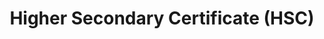 ---
title: Higher Secondary Certificate (HSC)
organization: Shere Bangla Degree College
location: Barisal, Bangladesh
start: 2010-06-01
end: 2012-07-18
---